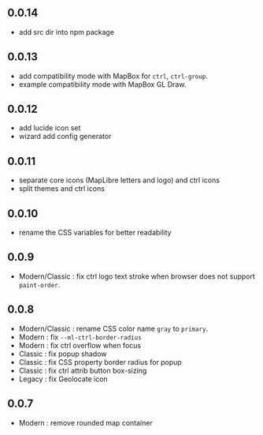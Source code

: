 ## 0.0.14

- add src dir into npm package

## 0.0.13

- add compatibility mode with MapBox for `ctrl`, `ctrl-group`.
- example compatibility mode with MapBox GL Draw.

## 0.0.12

- add lucide icon set
- wizard add config generator

## 0.0.11

- separate core icons (MapLibre letters and logo) and ctrl icons
- split themes and ctrl icons

## 0.0.10

- rename the CSS variables for better readability

## 0.0.9

- Modern/Classic : fix ctrl logo text stroke when browser does not support `paint-order`.

## 0.0.8

- Modern/Classic : rename CSS color name `gray` to `primary`.
- Modern : fix `--ml-ctrl-border-radius`
- Modern : fix ctrl overflow when focus
- Classic : fix popup shadow
- Classic : fix CSS property border radius for popup
- Classic : fix ctrl attrib button box-sizing
- Legacy : fix Geolocate icon

## 0.0.7

- Modern : remove rounded map container

